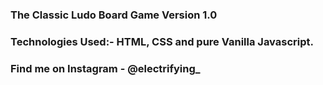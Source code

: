 ### The Classic Ludo Board Game Version 1.0 

### Technologies Used:- HTML, CSS and pure Vanilla Javascript.

### Find me on Instagram - @electrifying_